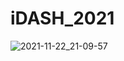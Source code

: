 # iDASH_2021

![2021-11-22_21-09-57](https://user-images.githubusercontent.com/29485153/142859463-a97c245a-9f19-4dc4-aec7-ec7093763515.png)

